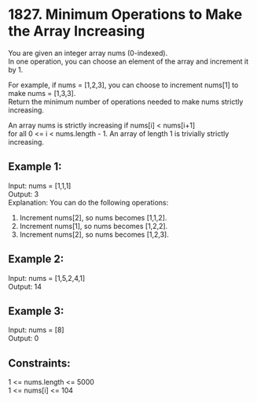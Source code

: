# 1827. Minimum Operations to Make the Array Increasing

You are given an integer array nums (0-indexed). </br>
In one operation, you can choose an element of the array and increment it by 1. </br>

For example, if nums = [1,2,3], you can choose to increment nums[1] to make nums = [1,3,3]. </br>
Return the minimum number of operations needed to make nums strictly increasing. </br>

An array nums is strictly increasing if nums[i] < nums[i+1] </br>
for all 0 <= i < nums.length - 1. An array of length 1 is trivially strictly increasing. </br>

## Example 1:

Input: nums = [1,1,1] </br>
Output: 3 </br>
Explanation: You can do the following operations: </br>
1) Increment nums[2], so nums becomes [1,1,2]. </br>
2) Increment nums[1], so nums becomes [1,2,2]. </br>
3) Increment nums[2], so nums becomes [1,2,3]. </br>

## Example 2:

Input: nums = [1,5,2,4,1] </br>
Output: 14 </br>

## Example 3:

Input: nums = [8] </br>
Output: 0 </br>

## Constraints:

1 <= nums.length <= 5000 </br>
1 <= nums[i] <= 104 </br>

